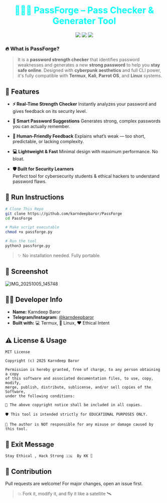 <h1 align="center" style="color:#00fff7;">
👩🏻‍💻 PassForge – Pass Checker & Generater Tool
</h1>

<p align="center">
  <img src="https://img.shields.io/badge/Made%20By-Karndeep%20Baror-blueviolet?style=for-the-badge">
  <img src="https://img.shields.io/badge/Platform-Termux%20%7C%20Linux-green?style=for-the-badge">
  <img src="https://img.shields.io/badge/Use-For%20Education%20Only-red?style=for-the-badge">
</p>

### 🔥 What is PassForge?

> It is a **password strength checker** that identifies password weaknesses and generates a new **strong password** to help you **stay safe online**.
> Designed with **cyberpunk aesthetics** and full CLI power, it's fully compatible with **Termux**, **Kali**, **Parrot OS**, and **Linux** systems.

## 🌌 Features

- **⚡ Real-Time Strength Checker** 
  Instantly analyzes your password and gives feedback on its security level.

- **🔐 Smart Password Suggestions** 
  Generates strong, complex passwords you can actually remember.

- **🧠 Human-Friendly Feedback** 
  Explains what’s weak — too short, predictable, or lacking complexity.

- **💻 Lightweight & Fast**
  Minimal design with maximum performance. No bloat.

- **🛡️ Built for Security Learners**  
  Perfect tool for cybersecurity students & ethical hackers to understand password flaws.

## 🚀 Run Instructions

```bash
# Clone This Repo
git clone https://github.com/karndeepbaror/PassForge
cd PassForge 

# Make script executable
chmod +x passforge.py

# Run the tool
python3 passforge.py
```

> ✨ No installation needed. Fully portable.

## 📸 Screenshot 
![IMG_20251005_145748](https://github.com/user-attachments/assets/0699e224-6699-48d0-a13f-e0295902c57c)

## 👨‍💻 Developer Info

- **Name:** Karndeep Baror  
- **Telegram/Instagram:** [@karndeepbaror](https://Instagram.com/karndeepbaror)  
- **Built with:** 💻 Termux, 🖤 Linux, ❤️ Ethical Intent

## ⚠️ License & Usage

```text
MIT License

Copyright (c) 2025 Karndeep Baror 

Permission is hereby granted, free of charge, to any person obtaining a copy
of this software and associated documentation files, to use, copy, modify,
merge, publish, distribute, sublicense, and/or sell copies of the Software,
under the following conditions:

📛 The above copyright notice shall be included in all copies.

🛡️ This tool is intended strictly for EDUCATIONAL PURPOSES ONLY.

🚫 The author is NOT responsible for any misuse or damage caused by this tool.
```

## 💬 Exit Message

```text
Stay Ethical , Hack Strong 🇮🇳  By KK ⌷
```

## 🔗 Contribution

Pull requests are welcome! For major changes, open an issue first.

> 💥 Fork it, modify it, and fly it like a satellite 🛰️


